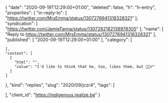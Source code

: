 {
  "date": "2020-09-19T12:29:00+01:00",
  "deleted": false,
  "h": "h-entry",
  "properties": {
    "in-reply-to": [
      "https://twitter.com/MrsEmma/status/1307276941318328321"
    ],
    "syndication": [
      "https://twitter.com/JamieTanna/status/1307282182138978305"
    ],
    "name": [
      "Reply to https://twitter.com/MrsEmma/status/1307276941318328321"
    ],
    "published": [
      "2020-09-19T12:29:00+01:00"
    ],
    "category": [

    ],
    "content": [
      {
        "html": "",
        "value": "I'd like to think that he, too, likes them, but 🤷🏽‍♂️"
      }
    ]
  },
  "kind": "replies",
  "slug": "2020/09/jczr4",
  "tags": [

  ],
  "client_id": "https://indigenous.realize.be"
}
